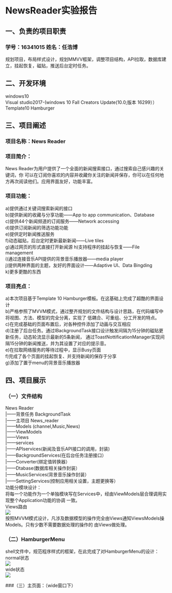 # NewsReader实验报告
## 一、负责的项目职责
### 学号：16341015  姓名：任浩博
规划项目，布局样式设计，规划MMVV框架，调整项目结构，API拉取，数据库建立，挂起恢复，磁贴，推送后台定时任务。
## 二、开发环境
windows10  
Visual studio2017-(windows 10 Fall Creators Update(10.0;版本 16299））  
Template10 Hamburger
## 三、项目阐述
### 项目名称：News Reader
### 项目简介：
News Reader为用户提供了一个全面的新闻搜索接口，通过搜索自己感兴趣的关键词，你
可以在订阅你喜欢的内容并收藏你关注的新闻并保存，你可以在任何地方再次阅读他们。应用界面友好，功能丰富。
### 项目功能：
a)提供通过关键词搜索新闻的接口  
b)提供新闻的收藏与分享功能——App to app communication、Database  
c)提供44个新闻频道的订阅服务——Network accessing  
d)提供订阅新闻的筛选功能功能  
e)提供定时新闻推送服务  
f)动态磁贴，后台定时更新最新新闻——Live tiles  
g)通过网页的形式直接打开新闻源
h)支持程序的挂起与恢复——File management  
i)通过连接音乐API提供的背景音乐播放器——media player  
j)提供两种界面的主题，友好的界面设计——Adaptive UI、Data Bingding  
k)更多更酷的东西
### 项目亮点：
a)本次项目基于Template 10 Hamburger模板。在这基础上完成了超酷的界面设计  
b)严格参照了MVVM模式，通过整齐规划的文件结构与设计思路，在代码编写中将视图、方法、模型的完全分离，实现了
低耦合、可重组、分工开发的特点。  
c)在完成基础的页面布置后，对各种控件添加了动画与交互相应  
d)注册了后台任务。通过IBackgroundTask接口设计触发间隔为15分钟的磁贴更新任务，动态轮流显示最新的5条新闻，
通过ToastNottificationManager实现间隔15分钟的新闻推送，并为其设置了对应的提示音。  
e)在拉取网络服务的等待过程中，显示Busy页面  
f)完成了各个页面的挂起恢复、并支持新闻的保存于分享  
g)添加了置于menu的背景音乐播放器  
## 四、项目展示
### （一）文件结构
News Reader  
     |——背景任务 BackgroundTask  
     |——主项目 News_reader  
      |——Models (channel,Music,News)  
      |——ViewModels  
      |——Views  
      |——services  
        |——APIservices(新闻及音乐API接口的调用，封装)  
        |——BackgroundServices(在后台任务注册接口）  
        |——Converter(绑定值转换器）  
        |——Dtabase(数据库相关操作封装）  
        |——MusicServices(背景音乐操作封装）  
        |——SettingServices(控制应用相关设置，主题更换等）  
功能分模块设计：  
将每一个功能作为一个单独模块写在Services中，经由ViewModels层合理调用实现整个Application功能的协调
一致。  
Views路由  
![](图片.png)  
按照MVVM模式设计，凡涉及数据模型的操作完全由Views通知ViewsModels操Models。只有少数不需要数据处理的操作的
由Views做处理。
### （二）HamburgerMenu
shell文件中，规范程序样式的框架，在此完成了对HamburgerMenu的设计：  
normal状态  
![](图片1.png)  
wide状态  
![](图片2.png)  
  
###（三）主页面：（wide窗口下）
